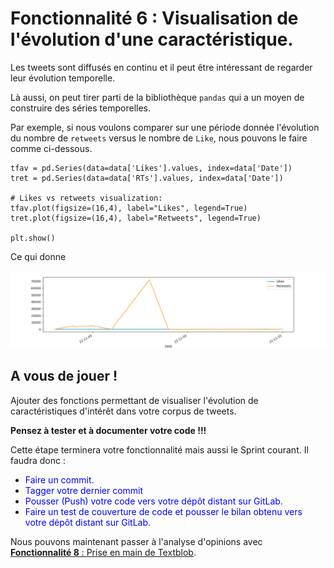 # Fonctionnalité 6 : Visualisation de l'évolution d'une caractéristique.


Les tweets sont diffusés en continu et il peut être intéressant de regarder leur évolution temporelle.

Là aussi, on peut tirer parti de la bibliothèque `pandas` qui a un moyen de construire des séries temporelles.

Par exemple, si nous voulons comparer sur une période donnée l'évolution du nombre de `retweets` versus le nombre de `Like`, nous pouvons le faire comme ci-dessous.

```
tfav = pd.Series(data=data['Likes'].values, index=data['Date'])
tret = pd.Series(data=data['RTs'].values, index=data['Date'])

# Likes vs retweets visualization:
tfav.plot(figsize=(16,4), label="Likes", legend=True)
tret.plot(figsize=(16,4), label="Retweets", legend=True)

plt.show()
```

Ce qui donne 

![TimeSeries](./Images/timeseries.png)

## A vous de jouer !

Ajouter des fonctions permettant de visualiser l'évolution de caractéristiques d'intérêt dans votre corpus de tweets.

**Pensez à tester et à documenter votre code !!!**

Cette étape terminera votre fonctionnalité mais aussi le Sprint courant.
Il faudra donc :

+ <span style='color:blue'>Faire un commit.</span> 
+ <span style='color:blue'>Tagger votre dernier commit </span> 
+ <span style='color:blue'>Pousser (Push) votre code vers votre dépôt distant sur GitLab.</span> 
+ <span style='color:blue'>Faire un test de couverture de code et pousser le bilan obtenu vers votre dépôt distant sur GitLab.</span>




Nous pouvons maintenant passer à l'analyse d'opinions avec  [**Fonctionnalité 8** : Prise en main de Textblob](./S3_textblob.md). 




